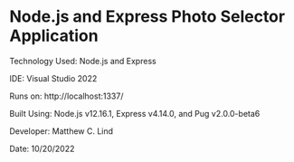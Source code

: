 # Node.js and Express Photo Selector Application

Technology Used: Node.js and Express

IDE: Visual Studio 2022

Runs on: http://localhost:1337/

Built Using: Node.js v12.16.1, Express v4.14.0, and Pug v2.0.0-beta6


Developer: Matthew C. Lind

Date: 10/20/2022
